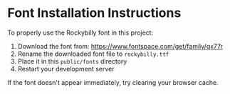 
# Font Installation Instructions

To properly use the Rockybilly font in this project:

1. Download the font from: https://www.fontspace.com/get/family/qx77r
2. Rename the downloaded font file to `rockybilly.ttf`
3. Place it in this `public/fonts` directory
4. Restart your development server

If the font doesn't appear immediately, try clearing your browser cache.
